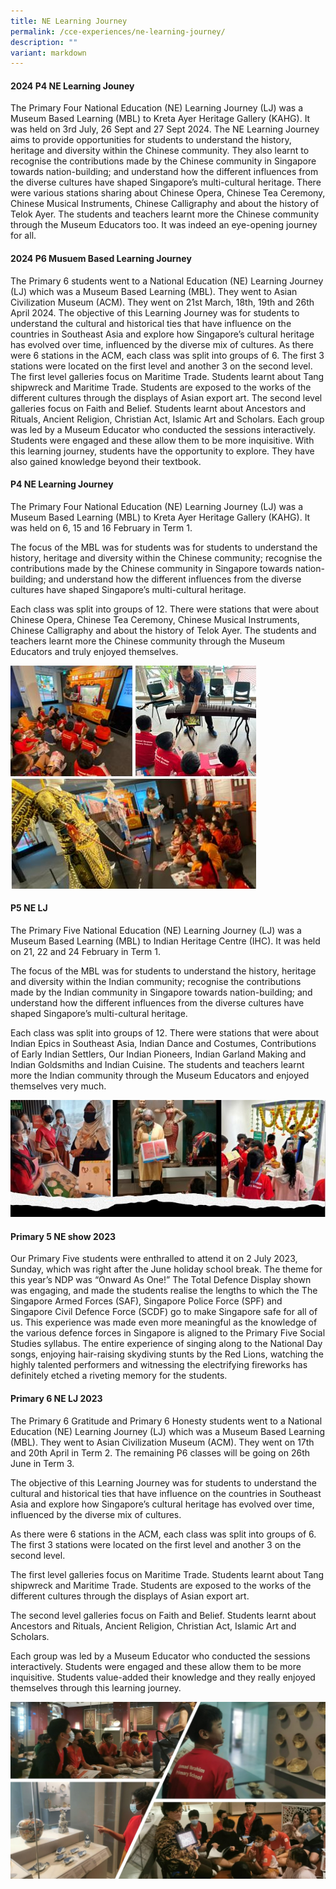 ```yaml
---
title: NE Learning Journey
permalink: /cce-experiences/ne-learning-journey/
description: ""
variant: markdown
---
```

#### 2024 P4 NE Learning Jouney
The Primary Four National Education (NE) Learning Journey (LJ) was a Museum Based Learning (MBL) to Kreta Ayer Heritage Gallery (KAHG). It was held on 3rd July, 26 Sept and 27 Sept 2024. The NE Learning Journey aims to provide opportunities for students to understand the history, heritage and diversity within the Chinese community. They also learnt to recognise the contributions made by the Chinese community in Singapore towards nation-building; and understand how the different influences from the diverse cultures have shaped Singapore’s multi-cultural heritage. There were various stations sharing about Chinese Opera, Chinese Tea Ceremony, Chinese Musical Instruments, Chinese Calligraphy and about the history of Telok Ayer. The students and teachers learnt more the Chinese community through the Museum Educators too. It was indeed an eye-opening journey for all.

#### 2024 P6 Musuem Based Learning Journey
The Primary 6 students went to a National Education (NE) Learning Journey (LJ) which was a Museum Based Learning (MBL). They went to Asian Civilization Museum (ACM). They went on 21st March, 18th, 19th and 26th April 2024. The objective of this Learning Journey was for students to understand the cultural and historical ties that have influence on the countries in Southeast Asia and explore how Singapore’s cultural heritage has evolved over time, influenced by the diverse mix of cultures. As there were 6 stations in the ACM, each class was split into groups of 6. The first 3 stations were located on the first level and another 3 on the second level. The first level galleries focus on Maritime Trade. Students learnt about Tang shipwreck and Maritime Trade. Students are exposed to the works of the different cultures through the displays of Asian export art. The second level galleries focus on Faith and Belief. Students learnt about Ancestors and Rituals, Ancient Religion, Christian Act, Islamic Art and Scholars. Each group was led by a Museum Educator who conducted the sessions interactively. Students were engaged and these allow them to be more inquisitive. With this learning journey, students have the opportunity to explore. They have also gained knowledge beyond their textbook.


#### P4 NE Learning Journey
The Primary Four National Education (NE) Learning Journey (LJ) was a Museum Based Learning (MBL) to Kreta Ayer Heritage Gallery (KAHG). It was held on 6, 15 and 16 February in Term 1.  

The focus of the MBL was for students was for students to understand the history, heritage and diversity within the Chinese community; recognise the contributions made by the Chinese community in Singapore towards nation-building; and understand how the different influences from the diverse cultures have shaped Singapore’s multi-cultural heritage.

Each class was split into groups of 12. There were stations that were about Chinese Opera, Chinese Tea Ceremony, Chinese Musical Instruments, Chinese Calligraphy and about the history of Telok Ayer. The students and teachers learnt more the Chinese community through the Museum Educators and truly enjoyed themselves.

![](/images/p4%20ne%20learning%20journey%202023.jpeg)

#### P5 NE LJ
The Primary Five National Education (NE) Learning Journey (LJ) was a Museum Based Learning (MBL) to Indian Heritage Centre (IHC). It was held on 21, 22 and 24 February in Term 1.  

The focus of the MBL was for students to understand the history, heritage and diversity within the Indian community; recognise the contributions made by the Indian community in Singapore towards nation-building; and understand how the different influences from the diverse cultures have shaped Singapore’s multi-cultural heritage.

Each class was split into groups of 12. There were stations that were about Indian Epics in Southeast Asia, Indian Dance and Costumes, Contributions of Early Indian Settlers, Our Indian Pioneers, Indian Garland Making and Indian Goldsmiths and Indian Cuisine. The students and teachers learnt more the Indian community through the Museum Educators and enjoyed themselves very much.

![](/images/p5%20ne%20learning%20journey%202023.jpeg)

#### Primary 5 NE show 2023

Our Primary Five students were enthralled to attend it on 2 July 2023, Sunday, which was right after the June holiday school break. The theme for this year’s NDP was “Onward As One!” The Total Defence Display shown was engaging, and made the students realise the lengths to which the The Singapore Armed Forces (SAF), Singapore Police Force (SPF) and Singapore Civil Defence Force (SCDF) go to make Singapore safe for all of us. This experience was made even more meaningful as the knowledge of the various defence forces in Singapore is aligned to the Primary Five Social Studies syllabus. The entire experience of singing along to the National Day songs, enjoying hair-raising skydiving stunts by the Red Lions, watching the highly talented performers and witnessing the electrifying fireworks has definitely etched a riveting memory for the students.

#### Primary 6 NE LJ 2023

The Primary 6 Gratitude and Primary 6 Honesty students went to a National Education (NE) Learning Journey (LJ) which was a Museum Based Learning (MBL). They went to Asian Civilization Museum (ACM). They went on 17th and 20th April in Term 2. The remaining P6 classes will be going on 26th June in Term 3. 

The objective of this Learning Journey was for students to understand the cultural and historical ties that have influence on the countries in Southeast Asia and explore how Singapore’s cultural heritage has evolved over time, influenced by the diverse mix of cultures.

As there were 6 stations in the ACM, each class was split into groups of 6. The first 3 stations were located on the first level and another 3 on the second level. 

The first level galleries focus on Maritime Trade.  Students learnt about Tang shipwreck and Maritime Trade. Students are exposed to the works of the different cultures through the displays of Asian export art. 

The second level galleries focus on Faith and Belief. Students learnt about Ancestors and Rituals, Ancient Religion, Christian Act, Islamic Art and Scholars.

Each group was led by a Museum Educator who conducted the sessions interactively. Students were engaged and these allow them to be more inquisitive. Students value-added their knowledge and they really enjoyed themselves through this learning journey.

![](/images/2023%20p6%20ne%20lj.jpg)